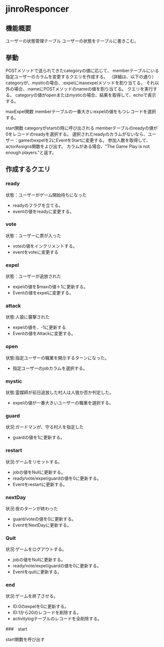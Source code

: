 # jinroResponcer

## 機能概要

ユーザーの状態管理テーブル
ユーザーの状態をテーブルに書きこむ。

## 挙動

POSTメソッドで送られてきたcategoryの値に応じて、
memberテーブルにいる指定ユーザーのカラムを変更するクエリを作成する。
（詳細は、以下の通り）
categoryが、mysticの場合、:expelにmaxexpelメソッドを割り当てる。
それ以外の場合、:nameにPOSTメソッドのnameの値を割り当てる。
クエリを実行する。
categoryの値がopenまたはmysticの場合、結果を取得して、echoで表示する。

maxExpel関数
memberテーブルの一番大きいexpelの値をもつレコードを選択する。

start関数
categoryがstartの時に呼び出される
memberテーブルのreadyの値が0をレコードのreadyを選択する。
選択されたreadyのカラムがないなら、ユーザー：gameのexpelを2にEventをStartに変更する。
参加人数を取得して、actorAssigns関数をよび出す。
カラムがある場合、"The Game Play is not enough players."と返す。

## 作成するクエリ

### ready

状態：ユーザーがゲーム開始待ちになった

- readyのフラグを立てる。
- eventの値をreadyに変更する。
  
### vote

状態：ユーザーに票が入った

- voteの値をインクリメントする。
- eventをvoteに変更する
  
### expel

状態：ユーザーが追放された

- expelの値を$maxの値＋1に更新する。
- Eventの値をexpelに変更する。

### attack

状態:人狼に襲撃された

- expelの値を、-1に更新する
- Eventの値をAttackに変更する。

### open

状態:指定ユーザーの職業を開示するターンになった。

- 指定ユーザーのjobカラムを選択する。

### mystic

状態:霊媒師が前日追放した村人は人狼か否か判定した。

- expelの値が一番大きいユーザーの職業を選択する。

### guard

状況:ガードマンが、守る村人を指定した

- guardの値を1に更新する。
  
### restart

状況:ゲームをリセットする。

- jobの値をNullに更新する。
- ready/vote/expel/guardの値を0に更新する。
- Eventをrestartに更新する。

### nextDay

状況:夜のターンが終わった

- guard/voteの値を0に更新する。
- EventをNextDayに更新する。

### Quit

状況:ゲームをログアウトする。

- jobの値をNullに更新する。
- ready/vote/expel/guardの値を0に更新する。
- Eventをquitに更新する。

### end

状況:ゲームを終了させる。

- ID:0のexpelを0に更新する。
- ID:1から20のレコードを削除する。
- activitylogテーブルのレコードを全削除する。

###　start

start関数を呼び出す
